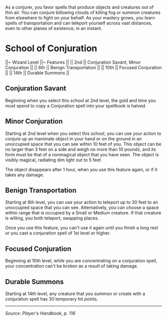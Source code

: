 As a conjurer, you favor spells that produce objects and creatures out of thin air. You can conjure billowing clouds of killing fog or summon creatures from elsewhere to fight on your behalf. As your mastery grows, you learn spells of transportation and can teleport yourself across vast distances, even to other planes of existence, in an instant.

# School of Conjuration

||~ Wizard Level ||~ Features ||
|| 2nd || Conjuration Savant, Minor Conjuration ||
|| 6th || Benign Transportation ||
|| 10th || Focused Conjuration ||
|| 14th || Durable Summons ||

## Conjuration Savant

Beginning when you select this school at 2nd level, the gold and time you must spend to copy a Conjuration spell into your spellbook is halved.

## Minor Conjuration

Starting at 2nd level when you select this school, you can use your action to conjure up an inanimate object in your hand or on the ground in an unoccupied space that you can see within 10 feet of you. This object can be no larger than 3 feet on a side and weigh no more than 10 pounds, and its form must be that of a nonmagical object that you have seen. The object is visibly magical, radiating dim light out to 5 feet.

The object disappears after 1 hour, when you use this feature again, or if it takes any damage.

## Benign Transportation

Starting at 6th level, you can use your action to teleport up to 30 feet to an unoccupied space that you can see. Alternatively, you can choose a space within range that is occupied by a Small or Medium creature. If that creature is willing, you both teleport, swapping places.

Once you use this feature, you can't use it again until you finish a long rest or you cast a conjuration spell of 1st level or higher.

## Focused Conjuration

Beginning at 10th level, while you are concentrating on a conjuration spell, your concentration can't be broken as a result of taking damage.

## Durable Summons

Starting at 14th level, any creature that you summon or create with a conjuration spell has 30 temporary hit points.

----

*Source: Player's Handbook, p. 116*